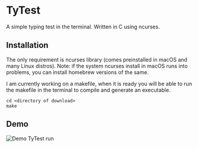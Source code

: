 # TyTest
A simple typing test in the terminal. Written in C using ncurses.

## Installation
The only requirement is ncurses library (comes preinstalled in macOS and many Linux distros).
Note: if the system ncurses install in macOS runs into problems, you can install homebrew versions of the same.

I am currently working on a makefile, when it is ready you will be able to run the makefile in the terminal to compile and generate an executable.

```shell
cd <directory of download>
make
```

## Demo
![Demo TyTest run](./assets/demo.gif)